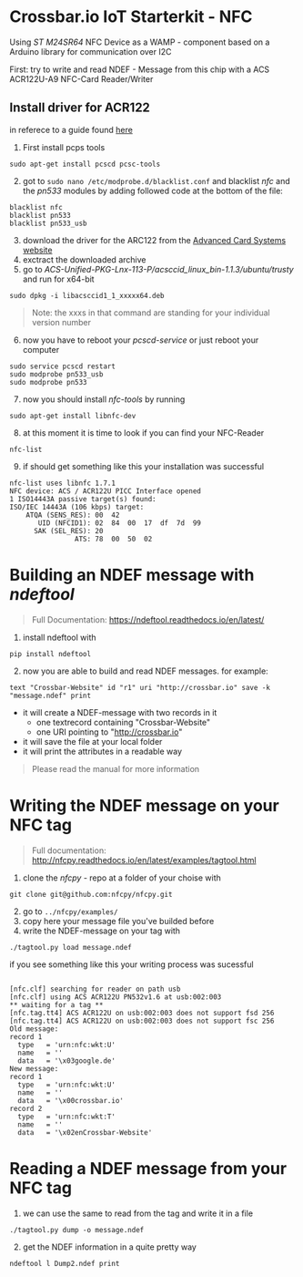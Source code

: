 # Crossbar.io IoT Starterkit - NFC 

Using _ST M24SR64_ NFC Device as a WAMP - component based on a Arduino library for communication over I2C

First: try to write and read NDEF - Message from this chip with a ACS ACR122U-A9 NFC-Card Reader/Writer

## Install driver for ACR122

in referece to a guide found [here](https://oneguyoneblog.com/2016/11/02/acr122u-nfc-usb-reader-linux-mint/)

1. First install pcps tools

```console
sudo apt-get install pcscd pcsc-tools
```
2. got to ```sudo nano /etc/modprobe.d/blacklist.conf``` and blacklist _nfc_ and the _pn533_ modules by adding followed code at the bottom of the file:
```console
blacklist nfc
blacklist pn533
blacklist pn533_usb
```
3. download the driver for the ARC122 from the [Advanced Card Systems website](http://www.acs.com.hk/en/products/3/acr122u-usb-nfc-reader/)
4. exctract the downloaded archive 
5. go to _ACS-Unified-PKG-Lnx-113-P/acsccid_linux_bin-1.1.3/ubuntu/trusty_ and run for x64-bit
```console
sudo dpkg -i libacsccid1_1_xxxxx64.deb
```
>Note: the xxxs in that command are standing for your individual version number
>
6. now you have to reboot your _pcscd-service_ or just reboot your computer
```console
sudo service pcscd restart
sudo modprobe pn533_usb
sudo modprobe pn533
```
7. now you should install _nfc-tools_ by running

```console
sudo apt-get install libnfc-dev
```

8. at this moment it is time to look if you can find your NFC-Reader 
```console
nfc-list
```
9. if should get something like this your installation was successful

```console
nfc-list uses libnfc 1.7.1
NFC device: ACS / ACR122U PICC Interface opened
1 ISO14443A passive target(s) found:
ISO/IEC 14443A (106 kbps) target:
    ATQA (SENS_RES): 00  42  
       UID (NFCID1): 02  84  00  17  df  7d  99  
      SAK (SEL_RES): 20  
                ATS: 78  00  50  02  
```

# Building an NDEF message with _ndeftool_
> Full Documentation: https://ndeftool.readthedocs.io/en/latest/
1. install ndeftool with 
```console
pip install ndeftool
```
 2. now you are able to build and read NDEF messages. 
 for example: 
 ```console
text "Crossbar-Website" id "r1" uri "http://crossbar.io" save -k "message.ndef" print
```
 - it will create a NDEF-message with two records in it
   - one textrecord containing "Crossbar-Website"
   - one URI pointing to "http://crossbar.io"
- it will save the file at your local folder 
- it will print the attributes in a readable way
 >Please read the manual for more information
 # Writing the NDEF message on your NFC tag
> Full documentation: http://nfcpy.readthedocs.io/en/latest/examples/tagtool.html
1. clone the _nfcpy_ - repo at a folder of your choise with
```console
git clone git@github.com:nfcpy/nfcpy.git
```
2. go to ```../nfcpy/examples/```
3. copy here your message file you've builded before
4. write the NDEF-message on your tag with
```console
./tagtool.py load message.ndef
```
if you see something like this your writing process was sucessful
```console

[nfc.clf] searching for reader on path usb
[nfc.clf] using ACS ACR122U PN532v1.6 at usb:002:003
** waiting for a tag **
[nfc.tag.tt4] ACS ACR122U on usb:002:003 does not support fsd 256
[nfc.tag.tt4] ACS ACR122U on usb:002:003 does not support fsc 256
Old message:
record 1
  type   = 'urn:nfc:wkt:U'
  name   = ''
  data   = '\x03google.de'
New message:
record 1
  type   = 'urn:nfc:wkt:U'
  name   = ''
  data   = '\x00crossbar.io'
record 2
  type   = 'urn:nfc:wkt:T'
  name   = ''
  data   = '\x02enCrossbar-Website'
```
# Reading a NDEF message from your NFC tag
1. we can use the same to read from the tag and write it in a file 
```console
./tagtool.py dump -o message.ndef
```
2. get the NDEF information in a quite pretty way
```console
ndeftool l Dump2.ndef print
```


 
